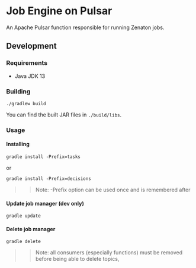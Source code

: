 # Job Engine on Pulsar

An Apache Pulsar function responsible for running Zenaton jobs.

## Development

### Requirements

- Java JDK 13

### Building

```shell script
./gradlew build
```

You can find the built JAR files in `./build/libs`.

### Usage


#### Installing

```shell script
gradle install -Prefix=tasks
```
or

```shell script
gradle install -Prefix=decisions
```

>> Note: -Prefix option can be used once and is remembered after

#### Update job manager (dev only)

```shell script
gradle update
```

#### Delete job manager

```shell script
gradle delete
```

>> Note:  all consumers (especially functions) must be removed before being able to delete topics,
